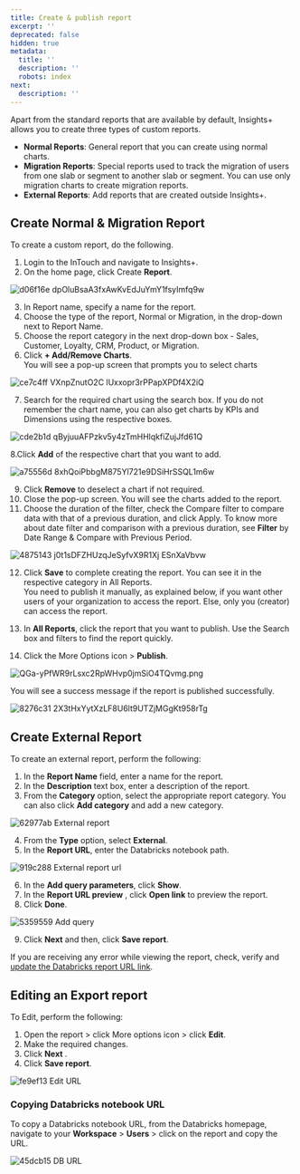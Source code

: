 ```yaml
---
title: Create & publish report
excerpt: ''
deprecated: false
hidden: true
metadata:
  title: ''
  description: ''
  robots: index
next:
  description: ''
---
```

Apart from the standard reports that are available by default, Insights+ allows you to create three types of custom reports.

* **Normal Reports**: General report that you can create using normal charts.
* **Migration Reports**: Special reports used to track the migration of users from one slab or segment to another slab or segment. You can use only migration charts to create migration reports.
* **External Reports**: Add reports that are created outside Insights+. 

## Create Normal & Migration Report

To create a custom report, do the following.

1. Login to the InTouch and navigate to Insights+.
2. On the home page, click Create **Report**.

![d06f16e  dpOluBsaA3fxAwKvEdJuYmY1fsyImfq9w](https://files.readme.io/d06f16e--dpOluBsaA3fxAwKvEdJuYmY1fsyImfq9w.png)

3. In Report name, specify a name for the report.
4. Choose the type of the report, Normal or Migration, in the drop-down next to Report Name.
5. Choose the report category in the next drop-down box - Sales, Customer, Loyalty, CRM, Product, or Migration.
6. Click **+ Add/Remove Charts**.\
   You will see a pop-up screen that prompts you to select charts

![ce7c4ff VXnpZnutO2C lUxxopr3rPPapXPDf4X2iQ](https://files.readme.io/ce7c4ff-VXnpZnutO2C-lUxxopr3rPPapXPDf4X2iQ.png)

7. Search for the required chart using the search box.  If you do not remember the chart name, you can also get charts by KPIs and Dimensions using the respective boxes.

![cde2b1d qByjuuAFPzkv5y4zTmHHlqkfiZujJfd61Q](https://files.readme.io/cde2b1d-qByjuuAFPzkv5y4zTmHHlqkfiZujJfd61Q.png)

8.Click **Add** of the respective chart that you want to add.

![a75556d 8xhQoiPbbgM875Yl721e9DSiHrSSQL1m6w](https://files.readme.io/a75556d-8xhQoiPbbgM875Yl721e9DSiHrSSQL1m6w.png)

9. Click **Remove** to deselect a chart if not required.
10. Close the pop-up screen. You will see the charts added to the report.
11. Choose the duration of the filter, check the Compare filter to compare data with that of a previous duration, and click Apply. To know more about date filter and comparison with a previous duration, see **Filter** by Date Range & Compare with Previous Period.

![4875143 j0t1sDFZHUzqJeSyfvX9R1Xj ESnXaVbvw](https://files.readme.io/4875143-j0t1sDFZHUzqJeSyfvX9R1Xj_ESnXaVbvw.png)

12. Click **Save** to complete creating the report. You can see it in the respective category in All Reports.\
    You need to publish it manually, as explained below, if you want other users of your organization to access the report. Else, only you (creator) can access the report.

13. In **All Reports**, click the report that you want to publish. Use the Search box and filters to find the report quickly.

14. Click the More Options icon > **Publish**.

![](https://files.readme.io/ca5c146-QGa-yPfWR9rLsxc2RpWHvp0jmSiO4TQvmg.png "QGa-yPfWR9rLsxc2RpWHvp0jmSiO4TQvmg.png")

You will see a success message if the report is published successfully.

![8276c31 2X3tHxYytXzLF8U6lt9UTZjMGgKt958rTg](https://files.readme.io/8276c31-2X3tHxYytXzLF8U6lt9UTZjMGgKt958rTg.png)

## Create External Report

To create an external report, perform the following:

1. In the **Report Name** field, enter a name for the report.
2. In the **Description** text box, enter a description of the report.
3. From the **Category** option, select the appropriate report category. You can also click **Add category** and add a new category.

![62977ab External report](https://files.readme.io/62977ab-External_report.png)

4. From the **Type** option, select **External**.
5. In the **Report URL**, enter the Databricks notebook path.

![919c288 External report url](https://files.readme.io/919c288-External_report_url.png)

6. In the **Add query parameters**, click **Show**.
7. In the **Report URL preview** , click **Open link** to preview the report. 
8. Click **Done**.

![5359559 Add query](https://files.readme.io/5359559-Add_query.png)

9. Click **Next** and then, click **Save report**.

If you are receiving any error while viewing the report, check, verify and [update the Databricks report URL link](https://docs.capillarytech.com/docs/create-publish-report#copying-databricks-notebook-url).

## Editing an Export report

 To Edit, perform the following:

1. Open the report > click More options icon > click **Edit**.
2. Make the required changes.
3. Click **Next** .
4. Click **Save report**.

![fe9ef13 Edit URL](https://files.readme.io/fe9ef13-Edit_URL.png)

### Copying Databricks notebook URL

To copy a Databricks notebook URL, from the Databricks homepage, navigate to your **Workspace** > **Users** > click on the report and copy the URL.

![45dcb15 DB URL](https://files.readme.io/45dcb15-DB_URL.png)
